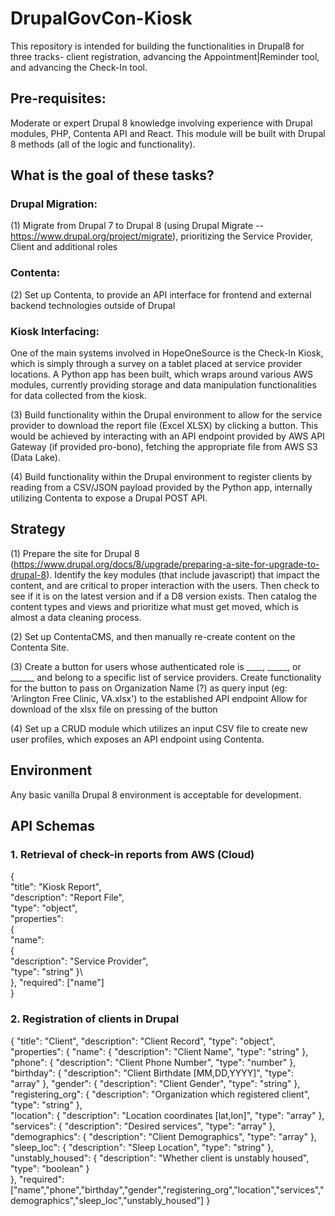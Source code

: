 # DrupalGovCon-Kiosk
This repository is intended for building the functionalities in Drupal8 for three tracks- client registration, advancing the Appointment|Reminder tool, and advancing the Check-In tool.

## Pre-requisites:
Moderate or expert Drupal 8 knowledge involving experience with Drupal modules, PHP, Contenta API and React. This module will be built with Drupal 8 methods (all of the logic and functionality). 

## What is the goal of these tasks?
### Drupal Migration:
(1) Migrate from Drupal 7 to Drupal 8 (using Drupal Migrate -- https://www.drupal.org/project/migrate), prioritizing the Service Provider, Client and additional roles

### Contenta:
(2) Set up Contenta, to provide an API interface for frontend and external backend technologies outside of Drupal

### Kiosk Interfacing:
One of the main systems involved in HopeOneSource is the Check-In Kiosk, which is simply through a survey on a tablet placed at service provider locations. A Python app has been built, which wraps around various AWS modules, currently providing storage and data manipulation functionalities for data collected from the kiosk.

(3) Build functionality within the Drupal environment to allow for the service provider to download the report file (Excel XLSX) by clicking a button. This would be achieved by interacting with an API endpoint provided by AWS API Gateway (if provided pro-bono), fetching the appropriate file from AWS S3 (Data Lake).

(4) Build functionality within the Drupal environment to register clients by reading from a CSV/JSON payload provided by the Python app, internally utilizing Contenta to expose a Drupal POST API.

## Strategy
(1)
Prepare the site for Drupal 8 (https://www.drupal.org/docs/8/upgrade/preparing-a-site-for-upgrade-to-drupal-8). Identify the key modules (that include javascript) that impact the content, and are critical to proper interaction with the users.  Then check to see if it is on the latest version and if a D8 version exists. Then catalog the content types and views and prioritize what must get moved, which is almost a data cleaning process.

(2)
Set up ContentaCMS, and then manually re-create content on the Contenta Site.

(3)
Create a button for users whose authenticated role is ____, _____, or ______ and belong to a specific list of service providers.
Create functionality for the button to pass on Organization Name (?) as query input (eg: 'Arlington Free Clinic, VA.xlsx') to the established API endpoint
Allow for download of the xlsx file on pressing of the button

(4)
Set up a CRUD module which utilizes an input CSV file to create new user profiles, which exposes an API endpoint using Contenta.

## Environment
Any basic vanilla Drupal 8 environment is acceptable for development.

## API Schemas
### 1. Retrieval of check-in reports from AWS (Cloud)
{\
	"title": "Kiosk Report",\
   "description": "Report File",\
   "type": "object",\
   "properties":\
   {\
      "name":\
      {\
         "description": "Service Provider",\
         "type": "string"
      }\                                                          
   },
   "required": ["name"]\
}

### 2. Registration of clients in Drupal
{
   "title": "Client",
   "description": "Client Record",
   "type": "object",
   "properties":
   {
      "name":
      {
         "description": "Client Name",
         "type": "string"
      },
      "phone":
      {
         "description": "Client Phone Number",
         "type": "number"
      },
      "birthday":
      {
         "description": "Client Birthdate [MM,DD,YYYY]",
         "type": "array"
      },
      "gender":
      {
         "description": "Client Gender",
         "type": "string"
      },
      "registering_org":
      {
         "description": "Organization which registered client",
         "type": "string"
      },   
      "location":
      {
         "description": "Location coordinates [lat,lon]",
         "type": "array"
      },   
      "services":
      {
         "description": "Desired services",
         "type": "array"
      },
      "demographics":
      {
         "description": "Client Demographics",
         "type": "array"
      },
      "sleep_loc":
      {
         "description": "Sleep Location",
         "type": "string"
      },     
      "unstably_housed":
      {
         "description": "Whether client is unstably housed",
         "type": "boolean"
      }                                                  
   },
   "required": ["name","phone","birthday","gender","registering_org","location","services","demographics","sleep_loc","unstably_housed"] 
}

